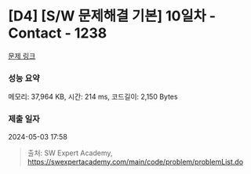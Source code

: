 # [D4] [S/W 문제해결 기본] 10일차 - Contact - 1238 

[문제 링크](https://swexpertacademy.com/main/code/problem/problemDetail.do?contestProbId=AV15B1cKAKwCFAYD) 

### 성능 요약

메모리: 37,964 KB, 시간: 214 ms, 코드길이: 2,150 Bytes

### 제출 일자

2024-05-03 17:58



> 출처: SW Expert Academy, https://swexpertacademy.com/main/code/problem/problemList.do
